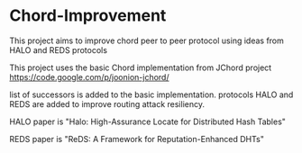 # Chord-Improvement
This project aims to improve chord peer to peer protocol using ideas from HALO and REDS protocols

This project uses the basic Chord implementation from JChord project https://code.google.com/p/joonion-jchord/

list of successors is added to the basic implementation.
protocols HALO and REDS are added to improve routing attack resiliency.

HALO paper is "Halo: High-Assurance Locate for Distributed Hash Tables"

REDS paper is "ReDS: A Framework for Reputation-Enhanced DHTs"






